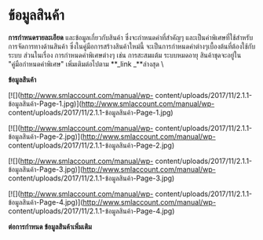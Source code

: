 # ข้อมูลสินค้า

**การกำหนดรายละเอียด** และข้อมูลเกี่ยวกับสินค้า ซึ่งจะกำหนดค่าที่สำคัญๆ
และเป็นค่าพิเศษที่ใช้สำหรับการจัดการทางด้านสินค้า
ซึ่งในคู่มือการสร้างสินค้าใหม่นี้
จะเป็นการกำหนดค่าต่างๆเบื้องต้นที่ต้องใช้กับระบบ ส่วนในเรื่อง
การกำหนดค่าพิเศษต่างๆ เช่น การสะสมแต้ม ระบบหมดอายุ สินค้าชุดจะอยู่ใน
"คู่มือกำหนดค่าพิเศษ" เพิ่มเติมต่อไปตาม **_link _**ล่างสุด \

**ข้อมูลสินค้า**

[![](http://www.smlaccount.com/manual/wp-
content/uploads/2017/11/2.1.1-ข้อมูลสินค้า-Page-1.jpg)](http://www.smlaccount.com/manual/wp-
content/uploads/2017/11/2.1.1-ข้อมูลสินค้า-Page-1.jpg)

[![](http://www.smlaccount.com/manual/wp-
content/uploads/2017/11/2.1.1-ข้อมูลสินค้า-Page-2.jpg)](http://www.smlaccount.com/manual/wp-
content/uploads/2017/11/2.1.1-ข้อมูลสินค้า-Page-2.jpg)

[![](http://www.smlaccount.com/manual/wp-
content/uploads/2017/11/2.1.1-ข้อมูลสินค้า-Page-3.jpg)](http://www.smlaccount.com/manual/wp-
content/uploads/2017/11/2.1.1-ข้อมูลสินค้า-Page-3.jpg)

[![](http://www.smlaccount.com/manual/wp-
content/uploads/2017/11/2.1.1-ข้อมูลสินค้า-Page-4.jpg)](http://www.smlaccount.com/manual/wp-
content/uploads/2017/11/2.1.1-ข้อมูลสินค้า-Page-4.jpg)



**ต่อการกำหนด ข้อมูลสินค้าเพิ่มเติม**



